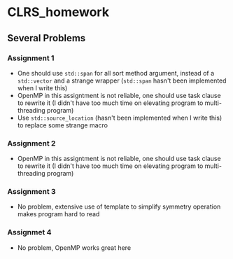 # CLRS_homework

## Several Problems
### Assignment 1
- One should use `std::span` for all sort method argument, instead of a `std::vector` and a strange wrapper (`std::span` hasn't been implemented when I write this)
- OpenMP in this assigntment is not reliable, one should use task clause to rewrite it (I didn't have too much time on elevating program to multi-threading program)
- Use `std::source_location` (hasn't been implemented when I write this) to replace some strange macro

### Assignment 2
- OpenMP in this assigntment is not reliable, one should use task clause to rewrite it (I didn't have too much time on elevating program to multi-threading program)

### Assignment 3
- No problem, extensive use of template to simplify symmetry operation makes program hard to read

### Assignmet 4
- No problem, OpenMP works great here 
